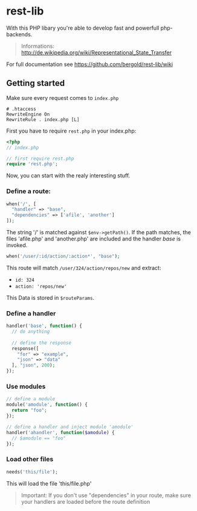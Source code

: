 rest-lib
========

With this PHP libary you're able to develop fast and powerfull php-backends.
> Informations: http://de.wikipedia.org/wiki/Representational_State_Transfer

For full documentation see https://github.com/bergold/rest-lib/wiki

Getting started
---------------

Make sure every request comes to `index.php`
```
# .htaccess
RewriteEngine On
RewriteRule . index.php [L]
```

First you have to require `rest.php` in your index.php:
```php
<?php
// index.php

// first require rest.php
require 'rest.php';

```

Now, you can start with the realy interesting stuff.

### Define a route:
```php
when('/', [
  "handler" => "base",
  "dependencies" => ['afile', 'another']
]);
```
The string '/' is matched against `$env->getPath()`.
If the path matches, the files 'afile.php' and 'another.php' are included and the handler _base_ is invoked.

```php
when('/user/:id/action/:action*', "base");
```
This route will match `/user/324/action/repos/new` and extract:
* `id: 324`
* `action: 'repos/new'`

This Data is stored in `$routeParams`.

### Define a handler
```php
handler('base', function() {
  // do anything
  
  // define the response
  response([
    "for" => "example",
    "json" => "data"
  ], "json", 200);
});
```

### Use modules
```php
// define a module
module('amodule', function() {
  return "foo";
});

// define a handler and inject module 'amodule'
handler('ahandler', function($amodule) {
  // $amodule == "foo"
});
```


### Load other files
```php
needs('this/file');
```
This will load the file 'this/file.php'

> Important: If you don't use "dependencies" in your route, make sure your handlers are loaded before the route definition
